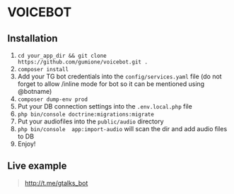 # VOICEBOT

## Installation

 1. `cd your_app_dir && git clone https://github.com/gumione/voicebot.git . `
 2. `composer install` 
 3. Add your TG bot credentials into the `config/services.yaml` file (do not forget to allow /inline mode for bot so it can be mentioned using @botname)
 4.  `composer dump-env prod`
 5. Put your DB connection settings into the `.env.local.php` file
 6. `php bin/console doctrine:migrations:migrate`
 7. Put your audiofiles into the `public/audio` directory
 8. `php bin/console  app:import-audio` will scan the dir and add audio files to DB
 9. Enjoy!

## Live example

> http://t.me/gtalks_bot